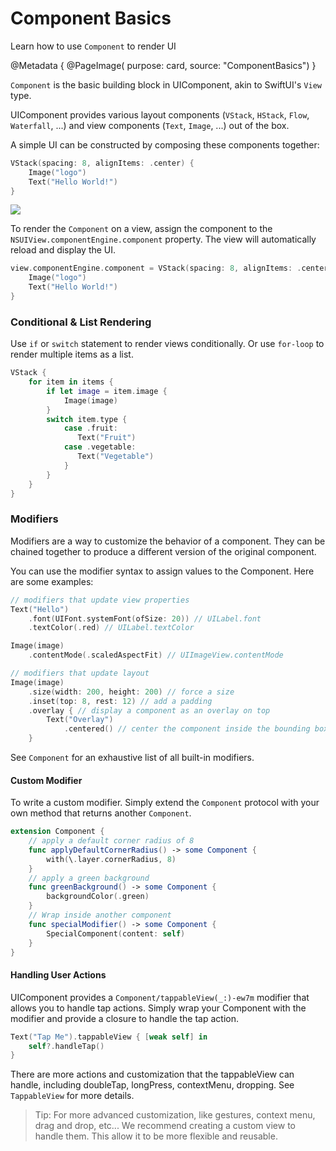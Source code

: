 # Component Basics

Learn how to use ``Component`` to render UI

@Metadata {
    @PageImage(
        purpose: card, 
        source: "ComponentBasics")
}

``Component`` is the basic building block in UIComponent, akin to SwiftUI's `View` type. 

UIComponent provides various layout components (``VStack``, ``HStack``, ``Flow``, ``Waterfall``, ...) and view components (``Text``, ``Image``, ...) out of the box.

A simple UI can be constructed by composing these components together:
```swift
VStack(spacing: 8, alignItems: .center) {
    Image("logo")
    Text("Hello World!")
}
```

![](ComponentBasics)

To render the ``Component`` on a view, assign the component to the ``NSUIView.componentEngine.component`` property. The view will automatically reload and display the UI.

```swift
view.componentEngine.component = VStack(spacing: 8, alignItems: .center) {
    Image("logo")
    Text("Hello World!")
}
```


### Conditional & List Rendering

Use `if` or `switch` statement to render views conditionally. Or use `for-loop` to render multiple items as a list.

```swift
VStack {
    for item in items {
        if let image = item.image {
            Image(image)
        }
        switch item.type {
            case .fruit:
               Text("Fruit")
            case .vegetable:
               Text("Vegetable")
            }
        }
    }
}
```

### Modifiers

Modifiers are a way to customize the behavior of a component. They can be chained together to produce a different version of the original component.

You can use the modifier syntax to assign values to the Component. Here are some examples:
```swift
// modifiers that update view properties
Text("Hello")
    .font(UIFont.systemFont(ofSize: 20)) // UILabel.font
    .textColor(.red) // UILabel.textColor

Image(image)
    .contentMode(.scaledAspectFit) // UIImageView.contentMode

// modifiers that update layout
Image(image)
    .size(width: 200, height: 200) // force a size
    .inset(top: 8, rest: 12) // add a padding
    .overlay { // display a component as an overlay on top
        Text("Overlay")
            .centered() // center the component inside the bounding box
    }
```

See ``Component`` for an exhaustive list of all built-in modifiers.

#### Custom Modifier

To write a custom modifier. Simply extend the ``Component`` protocol with your own method that returns another ``Component``.
```swift
extension Component {
    // apply a default corner radius of 8
    func applyDefaultCornerRadius() -> some Component {
        with(\.layer.cornerRadius, 8)
    }
    // apply a green background
    func greenBackground() -> some Component {
        backgroundColor(.green)
    }
    // Wrap inside another component
    func specialModifier() -> some Component {
        SpecialComponent(content: self)
    }
}
```

#### Handling User Actions

UIComponent provides a ``Component/tappableView(_:)-ew7m`` modifier that allows you to handle tap actions. Simply wrap your Component with the modifier and provide a closure to handle the tap action.

```swift
Text("Tap Me").tappableView { [weak self] in
    self?.handleTap()
}
```

There are more actions and customization that the tappableView can handle, including doubleTap, longPress, contextMenu, dropping. See ``TappableView`` for more details.

> Tip: For more advanced customization, like gestures, context menu, drag and drop, etc... We recommend creating a custom view to handle them. This allow it to be more flexible and reusable.
